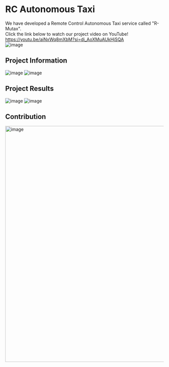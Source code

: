 # RC Autonomous Taxi
We have developed a Remote Control Autonomous Taxi service called "R-Mutax".<br />
Click the link below to watch our project video on YouTube!<br />
https://youtu.be/aiNxWq8mXbM?si=di_AoXMuAUkHjSQA  
![image](https://github.com/parkie0517/RC_Autonomous_Taxi/assets/80407632/14bde267-bada-44f1-b2f7-cb22bfcf16e1)  

## Project Information
![image](https://github.com/parkie0517/RC_Autonomous_Taxi/assets/80407632/cae40845-24c2-40cf-8d93-55a07a91cf01)
![image](https://github.com/parkie0517/RC_Autonomous_Taxi/assets/80407632/53c1b58f-0e9d-4629-93ce-d0b33e7c3dee)


## Project Results
![image](https://github.com/parkie0517/RC_Autonomous_Taxi/assets/80407632/2b0f3111-0fdf-430e-943f-1fb3785b7e17)
![image](https://github.com/parkie0517/RC_Autonomous_Taxi/assets/80407632/ef17eaac-e17b-4319-b087-42b215e128db)


## Contribution
<img width="748" alt="image" src="https://github.com/parkie0517/RC_Autonomous_Taxi/assets/80407632/c79660d6-374a-4a16-b9fe-ae808e684183">
